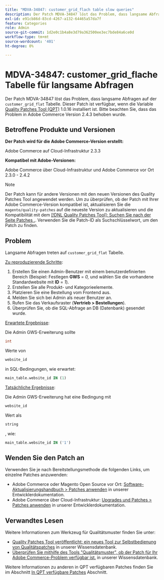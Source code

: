```yaml
---
title: "MDVA-34847: customer_grid_flach table slow queries"
description: Der Patch MDVA-34847 löst das Problem, dass langsame Abfragen in der Tabelle "customer_grid_flach"auftreten. Dieser Patch ist verfügbar, wenn das [Quality Patches Tool (QPT)](/help/announcements/adobe-commerce-announcements/magento-quality-patches-released-new-tool-to-self-serve-quality-patches.md) 1.0.16 installiert ist. Bitte beachten Sie, dass das Problem in Adobe Commerce Version 2.4.3 behoben wurde.
exl-id: e91cb86d-83cd-4267-a132-64465a57da7f
feature: Categories
role: Admin
source-git-commit: 1d2e0c1b4a8e3d79a362500ee3ec7bde84a6ce0d
workflow-type: tm+mt
source-wordcount: '401'
ht-degree: 0%

---
```


# MDVA-34847: customer_grid_flache Tabelle für langsame Abfragen

Der Patch MDVA-34847 löst das Problem, dass langsame Abfragen auf der `customer_grid_flat` Tabelle. Dieser Patch ist verfügbar, wenn die Variable [Quality Patches Tool (QPT)](/help/announcements/adobe-commerce-announcements/magento-quality-patches-released-new-tool-to-self-serve-quality-patches.md) 1.0.16 installiert ist. Bitte beachten Sie, dass das Problem in Adobe Commerce Version 2.4.3 behoben wurde.

## Betroffene Produkte und Versionen

**Der Patch wird für die Adobe Commerce-Version erstellt:**

Adobe Commerce auf Cloud-Infrastruktur 2.3.3

**Kompatibel mit Adobe-Versionen:**

Adobe Commerce über Cloud-Infrastruktur und Adobe Commerce vor Ort 2.3.0 - 2.4.2

>[!NOTE]
>
>Der Patch kann für andere Versionen mit den neuen Versionen des Quality Patches Tool angewendet werden. Um zu überprüfen, ob der Patch mit Ihrer Adobe Commerce-Version kompatibel ist, aktualisieren Sie die `magento/quality-patches` auf die neueste Version zu aktualisieren und die Kompatibilität mit dem [[!DNL Quality Patches Tool]: Suchen Sie nach der Seite Patches .](https://devdocs.magento.com/quality-patches/tool.html#patch-grid). Verwenden Sie die Patch-ID als Suchschlüsselwort, um den Patch zu finden.

## Problem

Langsame Abfragen treten auf `customer_grid_flat` Tabelle.

<u>Zu reproduzierende Schritte</u>:

1. Erstellen Sie einen Admin-Benutzer mit einem benutzerdefinierten Bereich (Beispiel: Festlegen **GWS** = *0,* und wählen Sie die vorhandene Standardwebsite mit **ID** = *1*).
1. Erstellen Sie alle Produkt- und Kategorieelemente.
1. Platzieren Sie eine Bestellung vom Frontend aus.
1. Melden Sie sich bei Admin als neuer Benutzer an.
1. Rufen Sie das Verkaufsraster (**Vertrieb > Bestellungen**).
1. Überprüfen Sie, ob die SQL-Abfrage an DB (Datenbank) gesendet wurde.

<u>Erwartete Ergebnisse</u>:

Die Admin GWS-Erweiterung sollte

```sql
int
```

Werte von

```sql
website_id
```

in SQL-Bedingungen, wie erwartet:

```sql
main_table.website_id IN (1)
```

<u>Tatsächliche Ergebnisse</u>:

Die Admin GWS-Erweiterung hat eine Bedingung mit

```sql
website_id
```

Wert als

```sql
string
```

, wie:

```sql
main_table.website_id IN ('1')
```

## Wenden Sie den Patch an

Verwenden Sie je nach Bereitstellungsmethode die folgenden Links, um einzelne Patches anzuwenden:

* Adobe Commerce oder Magento Open Source vor Ort: [Software-Aktualisierungshandbuch > Patches anwenden](https://devdocs.magento.com/guides/v2.4/comp-mgr/patching/mqp.html) in unserer Entwicklerdokumentation.
* Adobe Commerce über Cloud-Infrastruktur: [Upgrades und Patches > Patches anwenden](https://devdocs.magento.com/cloud/project/project-patch.html) in unserer Entwicklerdokumentation.

## Verwandtes Lesen

Weitere Informationen zum Werkzeug für Qualitätsmuster finden Sie unter:

* [Quality Patches Tool veröffentlicht: ein neues Tool zur Selbstbedienung von Qualitätspatches](/help/announcements/adobe-commerce-announcements/magento-quality-patches-released-new-tool-to-self-serve-quality-patches.md) in unserer Wissensdatenbank.
* [Überprüfen Sie mithilfe des Tools &quot;Qualitätsmuster&quot;, ob der Patch für Ihr Adobe Commerce-Problem verfügbar ist.](/help/support-tools/patches-available-in-qpt-tool/check-patch-for-magento-issue-with-magento-quality-patches.md) in unserer Wissensdatenbank.

Weitere Informationen zu anderen in QPT verfügbaren Patches finden Sie im Abschnitt [In QPT verfügbare Patches](https://support.magento.com/hc/en-us/sections/360010506631-Patches-available-in-QPT-tool-) Abschnitt.

